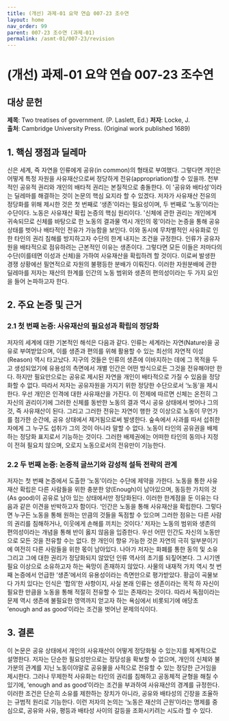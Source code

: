 ```yaml
---
title: (개선) 과제-01 요약 연습 007-23 조수연
layout: home
nav_order: 99
parent: 007-23 조수연 (과제-01)
permalink: /asmt-01/007-23/revision
---
```


# (개선) 과제-01 요약 연습 007-23 조수연 


## 대상 문헌
**제목**: Two treatises of government. (P. Laslett, Ed.)
**저자**: Locke, J.    
**출처**: Cambridge University Press. (Original work published 1689)

## 1. 핵심 쟁점과 딜레마  
신은 세계, 즉 자연을 인류에게 공유(in common)의 형태로 부여했다. 그렇다면 개인은 어떻게 특정 자원을 사유재산으로써 정당하게 전유(appropriation)할 수 있을까. 천부적인 공유적 권리와 개인의 배타적 권리는 본질적으로 충돌한다. 이 '공유와 배타성'이라는 딜레마를 해결하는 것이 논문의 핵심 요지라 할 수 있겠다. 저자가 사유재산 전유의 정당화를 위해 제시한 것은 첫 번째로 ‘생존’이라는 필요성이며, 두 번째로 ‘노동’이라는 수단이다. 노동은 사유재산 확립 논증의 핵심 원리이다. '신체에 관한 권리는 개인에게 귀속되므로 신체를 바탕으로 한 노동의 결과물 역시 개인의 몫’이라는 논증을 통해 공유 상태를 벗어나 배타적인 전유가 가능함을 보인다. 이와 동시에 무차별적인 사유화로 인한 타인의 권리 침해를 방지하고자 수단의 한계 내지는 조건을 규정한다. 인류가 공유자원을 배타적으로 점유하려는 근본적인 이유는 생존이다. 그렇다면 모든 이들은 저마다의 수단(이를테면 이성과 신체)을 가하여 사유재산을 확립하려 할 것이다. 이로써 발생한 경쟁 상황에선 필연적으로 자원의 불평등한 분배가 이뤄진다. 이러한 자원분배에 관한 딜레마를 저자는 재산의 한계를 인간의 노동 범위와 생존의 편의성이라는 두 가지 요인을 들어 논파하고자 한다.

## 2. 주요 논증 및 근거  

### 2.1 첫 번째 논증: 사유재산의 필요성과 확립의 정당화
저자의 세계에 대한 기본적인 해석은 다음과 같다. 인류는 세계라는 자연(Nature)을 공유로 부여받았으며, 이를 생존과 편의를 위해 활용할 수 있는 최선의 자연적 이성(Reason) 역시 타고났다. 지구의 것들은 인류의 생존에 이바지하는 데에 그 목적을 두고 생성되었기에 유용성의 측면에서 개별 인간은 어떤 방식으로든 그것을 전유해야만 한다. 하지만 필요만으로는 공유로 제시된 자연을 개인이 배타적으로 가질 수 있음을 정당화할 수 없다. 따라서 저자는 공유자원을 가지기 위한 정당한 수단으로서 ‘노동’을 제시한다. 우선 개인은 인격에 대한 사유재산을 가진다. 이 전제에 따르면 신체는 온전히 그 자신의 권리이기에 그러한 신체를 동반한 노동의 결과 역시 공유 상태에서 벗어나 그의 것, 즉 사유재산이 된다. 그리고 그러한 전유는 자연이 행한 것 이상으로 노동이 무언가를 첨가한 순간에, 공유 상태에서 제거됨으로써 발생한다. 숲속에서 사과를 따서 섭취한 자에게 그 누구도 섭취가 그의 것이 아니라 말할 수 없다. 노동이 타인의 공유권을 배제하는 정당화 표지로서 기능하는 것이다. 그러한 배제권에는 어떠한 타인의 동의나 지정이 전혀 필요치 않으며, 오로지 노동으로서의 전유만이 기능한다.

### 2.2 두 번째 논증: 논증적 글쓰기와 감성적 설득 전략의 관계  
저자는 첫 번째 논증에서 도출한 ‘노동’이라는 수단에 제약을 가한다. 노동을 통한 사유재산 확립은 다른 사람들을 위한 충분한 양(Enough)이 남아있으며, 동등한 가치의 것(As good)이 공유로 남아 있는 상태에서만 정당화된다. 이러한 한계점을 둔 이유는 다음과 같은 이견을 반박하고자 함이다. ‘인간은 노동을 통해 사유재산을 확립한다. 그렇다면 누구든 노동을 통해 원하는 만큼의 것들을 독점할 수 있으며 그러한 점유는 다른 사람의 권리를 침해하거나, 이웃에게 손해를 끼치는 것이다.’ 저자는 노동의 범위와 생존의 편의성이라는 개념을 통해 반이 옳지 않음을 입증한다. 우선 어떤 인간도 자신의 노동만으로 모든 것을 전유할 수는 없다. 한 개인이 향유 가능한 것은 자연의 극히 일부분이기에 여전히 다른 사람들을 위한 몫이 남아있다. 나아가 저자는 화폐를 통한 동의 및 소유 그리고 그에 대한 권리가 정당화되지 않았던 인류 역사의 초기를 되짚어본다. 그 시기엔 필요 이상으로 소유하고자 하는 욕망이 존재하지 않았다. 사물의 내재적 가치 역시 첫 번째 논증에서 언급한 ‘생존’에서의 유용성이라는 측면만으로 평가받았다. 황금이 곡물보다 가치 있다는 인식은 ‘합의’한 사항이지, 사실 본래 인류는 생존이라는 목적 하 자신이 필요한 만큼을 노동을 통해 적절히 전유할 수 있는 존재라는 것이다. 따라서 독점이라는 문제 역시 생존에 불필요한 영역까지 얻고자 하는 욕심에서 비롯되기에 애당초 ‘enough and as good’이라는 조건을 벗어난 문제의식이다.

## 3. 결론  
이 논문은 공유 상태에서 개인의 사유재산이 어떻게 정당화될 수 있는지를 체계적으로 설명한다. 저자는 단순한 필요성만으로는 정당성을 확보할 수 없으며, 개인의 신체와 불가분의 관계를 지닌 노동이야말로 공유물을 사적으로 전유할 수 있는 정당한 근거임을 제시한다. 그러나 무제한적 사유화는 타인의 권리를 침해하고 공동체적 균형을 해칠 수 있기에, ‘enough and as good’이라는 조건을 부과하여 사유재산의 경계를 규정한다. 이러한 조건은 단순히 소유를 제한하는 장치가 아니라, 공유와 배타성의 긴장을 조율하는 규범적 원리로 기능한다. 이런 저자의 논의는 ‘노동은 재산의 근원’이라는 명제를 중심으로, 공유와 사유, 평등과 배타성 사이의 갈등을 조화시키려는 시도라 할 수 있다.
